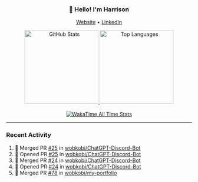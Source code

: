 <h3 align="center">👋 Hello! I'm Harrison</h3>

<p align="center">
  <a href="https://www.harrisonraynes.com/" target="_blank">Website</a> •
  <a href="https://www.linkedin.com/in/harrisonraynes/" target="_blank">LinkedIn</a>

<!-- Stats Cards -->
<div align="center">
  <!-- GitHub Stats Card -->
  <a href="https://github.com/wobkobi" target="_blank">
    <img height="200" src="https://github-readme-stats-wobkobis-projects.vercel.app/api?username=wobkobi&show_icons=true&theme=monokai-pro-spectrum" alt="GitHub Stats" />
  </a>
  <!-- Top Languages Card -->
  <a href="https://github.com/wobkobi" target="_blank">
    <img height="200" src="https://github-readme-stats-wobkobis-projects.vercel.app/api/top-langs/?username=wobkobi&layout=compact&langs_count=10&theme=monokai-pro-spectrum" alt="Top Languages" />
  </a>
  <br><br>
  <!-- WakaTime All Time Stats Card -->
  <a href="https://github.com/wobkobi" target="_blank">
    <img src="https://github-readme-stats-wobkobis-projects.vercel.app/api/wakatime?username=wobkobi&layout=compact&show_icons=true&custom_title=All%20Time%20Stats%20(WakaTime)&theme=monokai-pro-spectrum&hide=Other&langs_count=24" alt="WakaTime All Time Stats" />
  </a>
</div>

<hr />

### Recent Activity

<!--START_SECTION:activity-->
1. 🎉 Merged PR [#25](https://github.com/wobkobi/ChatGPT-Discord-Bot/pull/25) in [wobkobi/ChatGPT-Discord-Bot](https://github.com/wobkobi/ChatGPT-Discord-Bot)
2. 💪 Opened PR [#25](https://github.com/wobkobi/ChatGPT-Discord-Bot/pull/25) in [wobkobi/ChatGPT-Discord-Bot](https://github.com/wobkobi/ChatGPT-Discord-Bot)
3. 🎉 Merged PR [#24](https://github.com/wobkobi/ChatGPT-Discord-Bot/pull/24) in [wobkobi/ChatGPT-Discord-Bot](https://github.com/wobkobi/ChatGPT-Discord-Bot)
4. 💪 Opened PR [#24](https://github.com/wobkobi/ChatGPT-Discord-Bot/pull/24) in [wobkobi/ChatGPT-Discord-Bot](https://github.com/wobkobi/ChatGPT-Discord-Bot)
5. 🎉 Merged PR [#78](https://github.com/wobkobi/my-portfolio/pull/78) in [wobkobi/my-portfolio](https://github.com/wobkobi/my-portfolio)
<!--END_SECTION:activity-->
